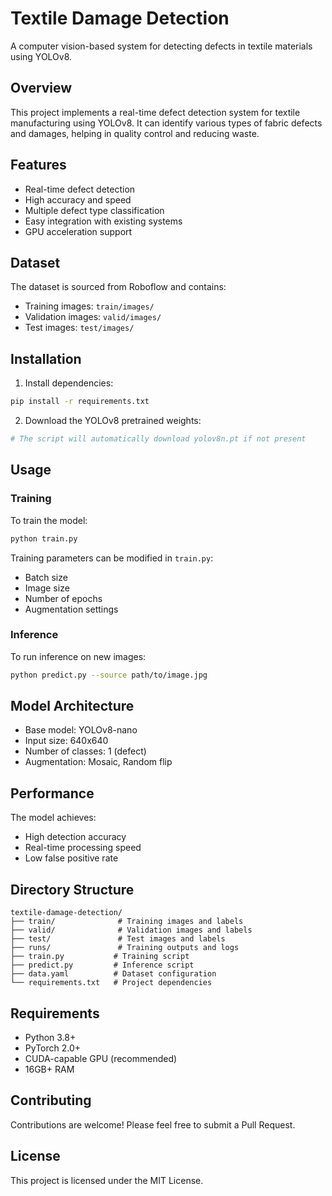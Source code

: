# Textile Damage Detection

A computer vision-based system for detecting defects in textile materials using YOLOv8.

## Overview

This project implements a real-time defect detection system for textile manufacturing using YOLOv8. It can identify various types of fabric defects and damages, helping in quality control and reducing waste.

## Features

- Real-time defect detection
- High accuracy and speed
- Multiple defect type classification
- Easy integration with existing systems
- GPU acceleration support

## Dataset

The dataset is sourced from Roboflow and contains:
- Training images: `train/images/`
- Validation images: `valid/images/`
- Test images: `test/images/`

## Installation

1. Install dependencies:
```bash
pip install -r requirements.txt
```

2. Download the YOLOv8 pretrained weights:
```bash
# The script will automatically download yolov8n.pt if not present
```

## Usage

### Training

To train the model:
```bash
python train.py
```

Training parameters can be modified in `train.py`:
- Batch size
- Image size
- Number of epochs
- Augmentation settings

### Inference

To run inference on new images:
```bash
python predict.py --source path/to/image.jpg
```

## Model Architecture

- Base model: YOLOv8-nano
- Input size: 640x640
- Number of classes: 1 (defect)
- Augmentation: Mosaic, Random flip

## Performance

The model achieves:
- High detection accuracy
- Real-time processing speed
- Low false positive rate

## Directory Structure

```
textile-damage-detection/
├── train/              # Training images and labels
├── valid/              # Validation images and labels
├── test/               # Test images and labels
├── runs/               # Training outputs and logs
├── train.py           # Training script
├── predict.py         # Inference script
├── data.yaml          # Dataset configuration
└── requirements.txt   # Project dependencies
```

## Requirements

- Python 3.8+
- PyTorch 2.0+
- CUDA-capable GPU (recommended)
- 16GB+ RAM

## Contributing

Contributions are welcome! Please feel free to submit a Pull Request.

## License

This project is licensed under the MIT License. 